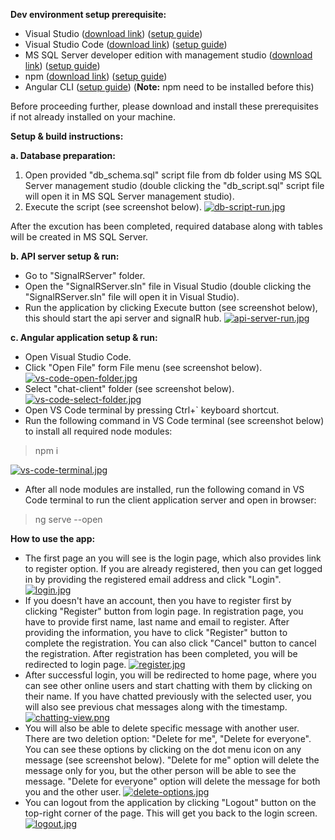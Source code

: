 **Dev environment setup prerequisite:**

 - Visual Studio ([download link](https://visualstudio.microsoft.com/vs/)) ([setup guide](https://docs.microsoft.com/en-us/visualstudio/install/install-visual-studio?view=vs-2019))
 - Visual Studio Code ([download link](https://code.visualstudio.com/)) ([setup guide](https://code.visualstudio.com/docs/setup/windows))
 - MS SQL Server developer edition with management studio ([download link](https://go.microsoft.com/fwlink/?linkid=866662)) ([setup guide](https://social.technet.microsoft.com/wiki/contents/articles/52734.sql-server-2019-step-by-step-installation.aspx))
 - npm ([download link](https://www.npmjs.com/get-npm)) ([setup guide](https://phoenixnap.com/kb/install-node-js-npm-on-windows))
 - Angular CLI ([setup guide](https://angular.io/guide/setup-local#install-the-angular-cli)) (**Note:** npm need to be installed before this)

Before proceeding further, please download and install these prerequisites if not already installed on your machine.

**Setup & build instructions:**

**a. Database preparation:**

 1. Open provided "db_schema.sql" script file from db folder using MS SQL Server management studio (double clicking the "db_script.sql" script file will open it in MS SQL Server management studio).
 2. Execute the script (see screenshot below).
 [![db-script-run.jpg](https://i.postimg.cc/85CjFZTj/db-script-run.jpg)](https://postimg.cc/7CpxdMGk)

After the excution has been completed, required database along with tables will be created in MS SQL Server.

**b. API server setup & run:**

 - Go to "SignalRServer" folder.
 - Open the "SignalRServer.sln" file in Visual Studio (double clicking the "SignalRServer.sln" file will open it in Visual Studio).
 - Run the application by clicking Execute button (see screenshot below), this should start the api server and signalR hub.
 [![api-server-run.jpg](https://i.postimg.cc/yY33XpcR/api-server-run.jpg)](https://postimg.cc/ykBN7Pf6)

**c. Angular application setup & run:**

 - Open Visual Studio Code.
 - Click "Open File" form File menu (see screenshot below).
 [![vs-code-open-folder.jpg](https://i.postimg.cc/4NYV2xkm/vs-code-open-folder.jpg)](https://postimg.cc/bsjZs8vh)
 - Select "chat-client" folder (see screenshot below).
 [![vs-code-select-folder.jpg](https://i.postimg.cc/ryn59tHB/vs-code-select-folder.jpg)](https://postimg.cc/s1WBj1sm) 
 - Open VS Code terminal by pressing Ctrl+` keyboard shortcut.
 - Run the following command in VS Code terminal (see screenshot below) to install all required node modules: 

> npm i

 [![vs-code-terminal.jpg](https://i.postimg.cc/cCHwSsvk/vs-code-terminal.jpg)](https://postimg.cc/47DmvRbp)
 - After all node modules are installed, run the following comand in VS Code terminal to run the client application server and open in browser: 
 

> ng serve --open

**How to use the app:**

 - The first page an you will see is the login page, which also provides link to register option. If you are already registered, then you can get logged in by providing the registered email address and click "Login".
[![login.jpg](https://i.postimg.cc/j2FNqGNx/login.jpg)](https://postimg.cc/gL3rNtNQ)
- If you doesn't have an account, then you have to register first by clicking "Register" button from login page. In registration page, you have to provide first name, last name and email to register. After providing the information, you have to click "Register" button to complete the registration. You can also click "Cancel" button to cancel the registration. After registration has been completed, you will be redirected to login page.
[![register.jpg](https://i.postimg.cc/DwssFpzh/register.jpg)](https://postimg.cc/qNJgxLnD)
- After successful login, you will be redirected to home page, where you can see other online users and start chatting with them by clicking on their name. If you have chatted previously with the selected user, you will also see previous chat messages along with the timestamp.
[![chatting-view.png](https://i.postimg.cc/VNWC0SMH/chatting-view.png)](https://postimg.cc/4KndrxWz)
- You will also be able to delete specific message with another user. There are two deletion option: "Delete for me", "Delete for everyone". You can see these options by clicking on the dot menu icon on any message (see screenshot below). "Delete for me" option will delete the message only for you, but the other person will be able to see the message. "Delete for everyone" option will delete the message for both you and the other user.
[![delete-options.jpg](https://i.postimg.cc/d0YC0R7y/delete-options.jpg)](https://postimg.cc/QFfC4TJ8)
- You can logout from the application by clicking "Logout" button on the top-right corner of the page. This will get you back to the login screen.
[![logout.jpg](https://i.postimg.cc/HxQMRHWv/logout.jpg)](https://postimg.cc/YGCjL5WQ)
